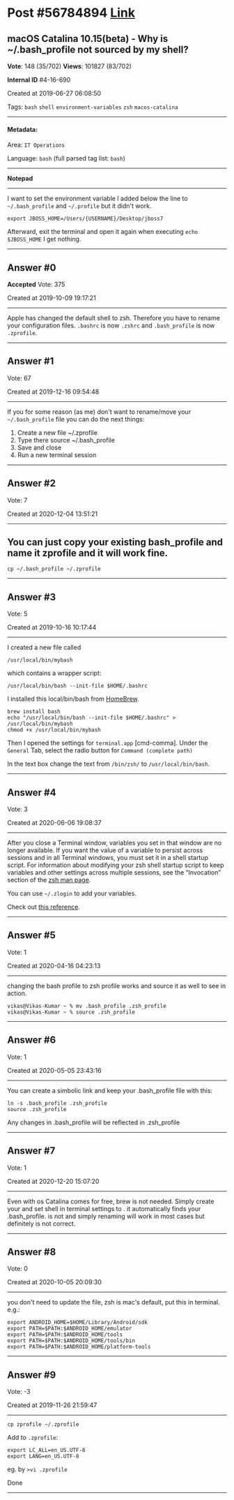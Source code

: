 
# Post \#56784894 [Link](https://stackoverflow.com/questions/56784894/)

## macOS Catalina 10.15(beta) - Why is ~/.bash_profile not sourced by my shell?

**Vote**: 148 (35/702) **Views**: 101827 (83/702) 

**Internal ID** \#4-16-690

Created at 2019-06-27 06:08:50

Tags: `bash` `shell` `environment-variables` `zsh` `macos-catalina`

----------

#### Metadata:

Area: `IT Operations`

Language: `bash` (full parsed tag list: `bash`)

----------

**Notepad**


----------

I want to set the environment variable I added below the line to `~/.bash_profile` and `~/.profile` but it didn't work.

```
export JBOSS_HOME=/Users/{USERNAME}/Desktop/jboss7
```


Afterward, exit the terminal and open it again when executing `echo $JBOSS_HOME` I get nothing.

[](https://i.stack.imgur.com/i8pyb.png)


----------
        
## Answer \#0

**Accepted** Vote: 375

Created at 2019-10-09 19:17:21

------------

Apple has changed the default shell to zsh. Therefore you have to rename your configuration files. `.bashrc` is now `.zshrc` and `.bash_profile` is now `.zprofile`.


------------
    
    
## Answer \#1

 Vote: 67

Created at 2019-12-16 09:54:48

------------

If you for some reason (as me) don't want to rename/move your `~/.bash_profile` file you can do the next things:


1. Create a new file ~/.zprofile
2. Type there source ~/.bash_profile
3. Save and close
4. Run a new terminal session




------------
    
    
## Answer \#2

 Vote: 7

Created at 2020-12-04 13:51:21

------------

You can just copy your existing bash_profile and name it zprofile and it will work fine.
- 
`cp ~/.bash_profile ~/.zprofile`


------------
    
    
## Answer \#3

 Vote: 5

Created at 2019-10-16 10:17:44

------------

I created a new file called 

`/usr/local/bin/mybash`

which contains a wrapper script:

`/usr/local/bin/bash --init-file $HOME/.bashrc`

I installed this local/bin/bash from [HomeBrew](https://brew.sh).



```
brew install bash
echo "/usr/local/bin/bash --init-file $HOME/.bashrc" > /usr/local/bin/mybash
chmod +x /usr/local/bin/mybash
```


Then I opened the settings for `terminal.app` [cmd-comma]. Under the `General` Tab, select the radio button for `Command (complete path)`

In the text box change the text from `/bin/zsh/` to `/usr/local/bin/bash`.

[](https://i.stack.imgur.com/Wf42h.png)


------------
    
    
## Answer \#4

 Vote: 3

Created at 2020-06-06 19:08:37

------------

After you close a Terminal window, variables you set in that window are no longer available. If you want the value of a variable to persist across sessions and in all Terminal windows, you must set it in a shell startup script. For information about modifying your zsh shell startup script to keep variables and other settings across multiple sessions, see the “Invocation” section of the [zsh man page](http://x-man-page://zsh).

You can use `~/.zlogin` to add your variables.

Check out [this reference](https://support.apple.com/en-ae/guide/terminal/apd382cc5fa-4f58-4449-b20a-41c53c006f8f/mac).


------------
    
    
## Answer \#5

 Vote: 1

Created at 2020-04-16 04:23:13

------------

changing the bash profile to zsh profile works and source it as well to see in action.

```
vikas@Vikas-Kumar ~ % mv .bash_profile .zsh_profile
vikas@Vikas-Kumar ~ % source .zsh_profile
```



------------
    
    
## Answer \#6

 Vote: 1

Created at 2020-05-05 23:43:16

------------

You can create a simbolic link and keep your .bash_profile file with this:

```
ln -s .bash_profile .zsh_profile
source .zsh_profile
```


Any changes in .bash_profile will be reflected in .zsh_profile


------------
    
    
## Answer \#7

 Vote: 1

Created at 2020-12-20 15:07:20

------------

Even with os Catalina  comes for free, brew is not needed. Simply create your  and set shell in terminal settings to . it automatically finds your .bash_profile.  is not  and simply renaming will work in most cases but definitely is not correct.


------------
    
    
## Answer \#8

 Vote: 0

Created at 2020-10-05 20:09:30

------------

you don't need to update the file, zsh is mac's default, put this in terminal. e.g.:
```
export ANDROID_HOME=$HOME/Library/Android/sdk
export PATH=$PATH:$ANDROID_HOME/emulator
export PATH=$PATH:$ANDROID_HOME/tools
export PATH=$PATH:$ANDROID_HOME/tools/bin
export PATH=$PATH:$ANDROID_HOME/platform-tools
```



------------
    
    
## Answer \#9

 Vote: -3

Created at 2019-11-26 21:59:47

------------

```
cp zprofile ~/.zprofile
```


Add to `.zprofile`:

```
export LC_ALL=en_US.UTF-8
export LANG=en_US.UTF-8
```


eg. by `>vi .zprofile`

Done


------------
    
    
